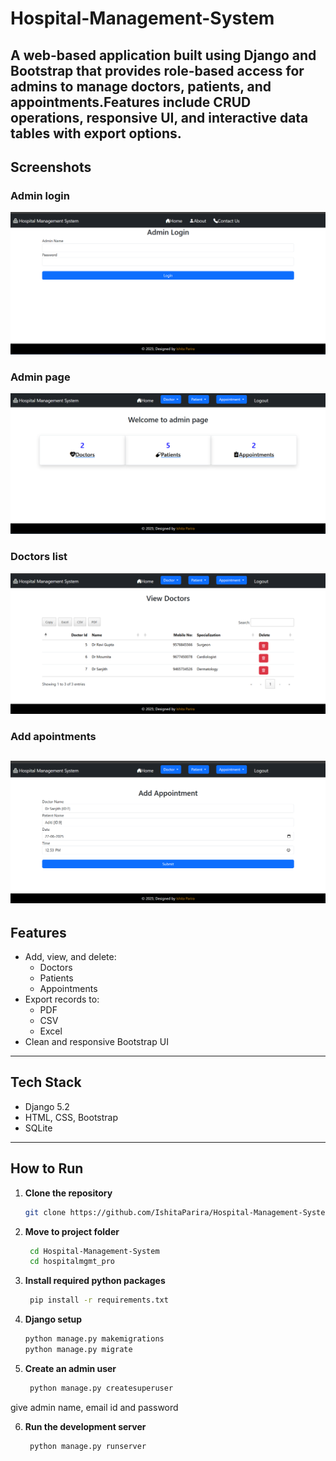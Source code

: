 # Hospital-Management-System
A web-based application built using Django and Bootstrap that provides role-based access for admins to manage doctors, patients, and appointments.Features include CRUD operations, responsive UI, and interactive data tables with export options.
--
## Screenshots
### Admin login
![Admin Login](screenshots/hms1.png)
### Admin page
![Admin Page](screenshots/hms2.png)
### Doctors list
![View Doctors](screenshots/hms3.png)
### Add apointments
![Add appointments](screenshots/hms5.png)
--
## Features
- Add, view, and delete:
  - Doctors
  - Patients
  - Appointments
- Export records to:
  - PDF
  - CSV
  - Excel
- Clean and responsive Bootstrap UI
---
## Tech Stack
- Django 5.2
- HTML, CSS, Bootstrap
- SQLite
---
## How to Run
1. **Clone the repository**
   ```bash
   git clone https://github.com/IshitaParira/Hospital-Management-System.git
   
2. **Move to project folder**
   ```bash
    cd Hospital-Management-System
    cd hospitalmgmt_pro

3. **Install required python packages**
   ```bash
    pip install -r requirements.txt

4. **Django setup**
   ```bash
   python manage.py makemigrations
   python manage.py migrate

5. **Create an admin user**
   ```bash
    python manage.py createsuperuser
  give admin name, email id and password

6. **Run the development server**
   ```bash
    python manage.py runserver
